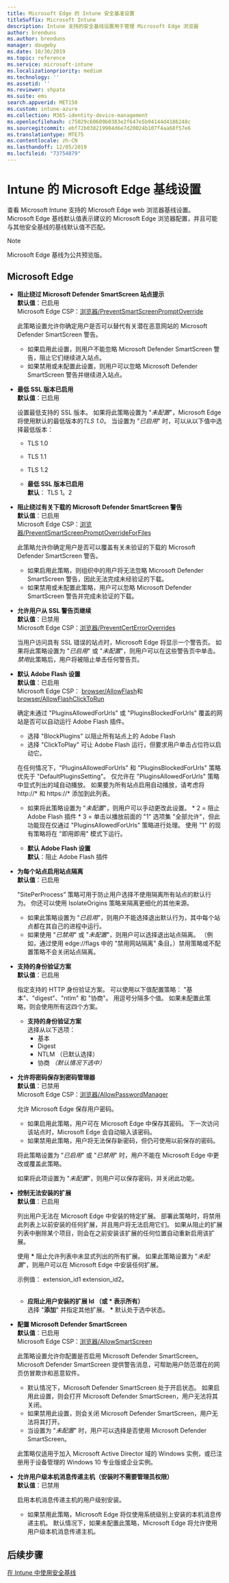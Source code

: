 ```yaml
---
title: Microsoft Edge 的 Intune 安全基准设置
titleSuffix: Microsoft Intune
description: Intune 支持的安全基线设置用于管理 Microsoft Edge 浏览器
author: brenduns
ms.author: brenduns
manager: dougeby
ms.date: 10/30/2019
ms.topic: reference
ms.service: microsoft-intune
ms.localizationpriority: medium
ms.technology: ''
ms.assetid: ''
ms.reviewer: shpate
ms.suite: ems
search.appverid: MET150
ms.custom: intune-azure
ms.collection: M365-identity-device-management
ms.openlocfilehash: c75029c60609b0383e2f647e5b94144d4186248c
ms.sourcegitcommit: ebf72b038219904d6e7d20024b107f4aa68f57e6
ms.translationtype: MTE75
ms.contentlocale: zh-CN
ms.lasthandoff: 12/05/2019
ms.locfileid: "73754879"
---
```

# <a name="microsoft-edge-baseline-settings-for-intune"></a>Intune 的 Microsoft Edge 基线设置

查看 Microsoft Intune 支持的 Microsoft Edge web 浏览器基线设置。 Microsoft Edge 基线默认值表示建议的 Microsoft Edge 浏览器配置，并且可能与其他安全基线的基线默认值不匹配。

> [!NOTE]
> Microsoft Edge 基线为公共预览版。 

## <a name="microsoft-edge"></a>Microsoft Edge

- **阻止绕过 Microsoft Defender SmartScreen 站点提示**  
  **默认值**：已启用  
  Microsoft Edge CSP：[浏览器/PreventSmartScreenPromptOverride](https://docs.microsoft.com/windows/client-management/mdm/policy-csp-browser#browser-preventsmartscreenpromptoverride)

  此策略设置允许你确定用户是否可以替代有关潜在恶意网站的 Microsoft Defender SmartScreen 警告。 
  - 如果启用此设置，则用户不能忽略 Microsoft Defender SmartScreen 警告，阻止它们继续进入站点。 
  - 如果禁用或未配置此设置，则用户可以忽略 Microsoft Defender SmartScreen 警告并继续进入站点。

- **最低 SSL 版本已启用**  
  **默认值**：已启用  

  设置最低支持的 SSL 版本。 如果将此策略设置为 "*未配置*"，Microsoft Edge 将使用默认的最低版本的*TLS 1.0*。 当设置为 "*已启用*" 时，可以从以下值中选择最低版本：

  - TLS 1.0
  - TLS 1.1
  - TLS 1.2

  - **最低 SSL 版本已启用**  
    **默认**： TLS 1。2

- **阻止绕过有关下载的 Microsoft Defender SmartScreen 警告**  
  **默认值**：已启用  
  Microsoft Edge CSP：[浏览器/PreventSmartScreenPromptOverrideForFiles](https://docs.microsoft.com/windows/client-management/mdm/policy-csp-browser#browser-preventsmartscreenpromptoverrideforfiles)  

  此策略允许你确定用户是否可以覆盖有关未验证的下载的 Microsoft Defender SmartScreen 警告。
  - 如果启用此策略，则组织中的用户将无法忽略 Microsoft Defender SmartScreen 警告，因此无法完成未经验证的下载。
  - 如果禁用或未配置此策略，用户可以忽略 Microsoft Defender SmartScreen 警告并完成未验证的下载。

- **允许用户从 SSL 警告页继续**  
  **默认值**：已禁用  
  Microsoft Edge CSP：[浏览器/PreventCertErrorOverrides](https://docs.microsoft.com/windows/client-management/mdm/policy-csp-browser#browser-preventcerterroroverrides)  

  当用户访问具有 SSL 错误的站点时，Microsoft Edge 将显示一个警告页。 如果将此策略设置为 "*已启用*" 或 "*未配置*"，则用户可以在这些警告页中单击。 *禁用*此策略后，用户将被阻止单击任何警告页。 

- **默认 Adobe Flash 设置**  
  **默认值**：已启用  
  Microsoft Edge CSP： [browser/AllowFlash](https://docs.microsoft.com/windows/client-management/mdm/policy-csp-browser#browser-allowflash)和[browser/AllowFlashClickToRun](https://docs.microsoft.com/windows/client-management/mdm/policy-csp-browser#browser-allowflashclicktorun)  

  确定未通过 "PluginsAllowedForUrls" 或 "PluginsBlockedForUrls" 覆盖的网站是否可以自动运行 Adobe Flash 插件。 

  - 选择 "BlockPlugins" 以阻止所有站点上的 Adobe Flash
  - 选择 "ClickToPlay" 可让 Adobe Flash 运行，但要求用户单击占位符以启动它。
  
   在任何情况下，"PluginsAllowedForUrls" 和 "PluginsBlockedForUrls" 策略优先于 "DefaultPluginsSetting"。 仅允许在 "PluginsAllowedForUrls" 策略中显式列出的域自动播放。 
   如果要为所有站点启用自动播放，请考虑将 http://* 和 https://* 添加到此列表。 
   
   - 如果将此策略设置为 "*未配置*"，则用户可以手动更改此设置。 * 2 = 阻止 Adobe Flash 插件 * 3 = 单击以播放前面的 "1" 选项集 "全部允许"，但此功能现在仅通过 "PluginsAllowedForUrls" 策略进行处理。 使用 "1" 的现有策略将在 "即用即用" 模式下运行。  
 
  - **默认 Adobe Flash 设置**  
    **默认**：阻止 Adobe Flash 插件

- **为每个站点启用站点隔离**  
  **默认值**：已启用  

  "SitePerProcess" 策略可用于防止用户选择不使用隔离所有站点的默认行为。 你还可以使用 IsolateOrigins 策略来隔离更细化的其他来源。

  - 如果此策略设置为 "*已启用*"，则用户不能选择退出默认行为，其中每个站点都在其自己的进程中运行。 
  - 如果使用 "*已禁用*" 或 "*未配置*"，则用户可以选择退出站点隔离。 （例如，通过使用 edge://flags 中的 "禁用网站隔离" 条目。）禁用策略或不配置策略不会关闭站点隔离。

- **支持的身份验证方案**  
  **默认值**：已启用  

  指定支持的 HTTP 身份验证方案。 可以使用以下值配置策略： "基本"、"digest"、"ntlm" 和 "协商"。 用逗号分隔多个值。 如果未配置此策略，则会使用所有这四个方案。
 
  - **支持的身份验证方案**  
    选择从以下选项： 
    - 基本
    - Digest
    - NTLM  （已默认选择）
    - 协商 *（默认情况下选中）*

- **允许将密码保存到密码管理器**  
  **默认值**：已禁用  
  Microsoft Edge CSP：[浏览器/AllowPasswordManager](https://docs.microsoft.com/windows/client-management/mdm/policy-csp-browser#browser-allowpasswordmanager)  

  允许 Microsoft Edge 保存用户密码。 
  - 如果启用此策略，用户可在 Microsoft Edge 中保存其密码。 下一次访问该站点时，Microsoft Edge 会自动输入该密码。 
  - 如果禁用此策略，用户将无法保存新密码，但仍可使用以前保存的密码。 
  
  将此策略设置为 "*已启用*" 或 "*已禁用*" 时，用户不能在 Microsoft Edge 中更改或覆盖此策略。 
  
  如果将此项设置为 "*未配置*"，则用户可以保存密码，并关闭此功能。

- **控制无法安装的扩展**  
  **默认值**：已启用  

  列出用户无法在 Microsoft Edge 中安装的特定扩展。 部署此策略时，将禁用此列表上以前安装的任何扩展，并且用户将无法启用它们。 如果从阻止的扩展列表中删除某个项目，则会在之前安装该扩展的任何位置自动重新启用该扩展。
  
  使用 **\*** 阻止允许列表中未显式列出的所有扩展。 如果此策略设置为 "*未配置*"，则用户可以在 Microsoft Edge 中安装任何扩展。 
  
  示例值： extension_id1 extension_id2。  
  <br>
  - **应阻止用户安装的扩展 Id （或 * 表示所有）**  
    选择 "**添加**" 并指定其他扩展。 **\*** 默认处于选中状态。

- **配置 Microsoft Defender SmartScreen**  
  **默认值**：已启用  
  Microsoft Edge CSP：[浏览器/AllowSmartScreen](https://docs.microsoft.com/windows/client-management/mdm/policy-csp-browser#browser-allowsmartscreen)  
  
  此策略设置允许你配置是否启用 Microsoft Defender SmartScreen。 Microsoft Defender SmartScreen 提供警告消息，可帮助用户防范潜在的网页仿冒欺诈和恶意软件。 
  
  - 默认情况下，Microsoft Defender SmartScreen 处于开启状态。 如果启用此设置，则会打开 Microsoft Defender SmartScreen，用户无法将其关闭。
  - 如果禁用此设置，则会关闭 Microsoft Defender SmartScreen，用户无法将其打开。 
  - 当设置为 "*未配置*" 时，用户可以选择是否使用 Microsoft Defender SmartScreen。 
  
  此策略仅适用于加入 Microsoft Active Director 域的 Windows 实例，或已注册用于设备管理的 Windows 10 专业版或企业实例。

- **允许用户级本机消息传递主机（安装时不需要管理员权限）**  
  **默认值**：已禁用  

  启用本机消息传递主机的用户级别安装。 
  - 如果禁用此策略，Microsoft Edge 将仅使用系统级别上安装的本机消息传递主机。 默认情况下，如果未配置此策略，Microsoft Edge 将允许使用用户级本机消息传递主机。

## <a name="next-steps"></a>后续步骤

[在 Intune 中使用安全基线](security-baselines.md)
